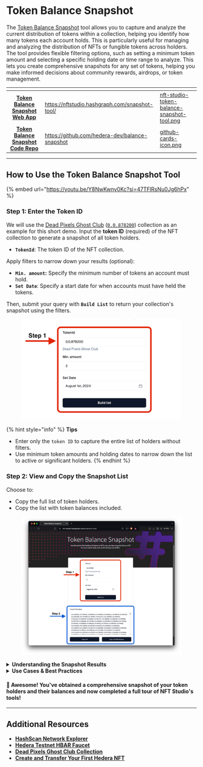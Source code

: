 # Token Balance Snapshot

The [Token Balance Snapshot](https://nftstudio.hashgraph.com/snapshot-tool/) tool allows you to capture and analyze the current distribution of tokens within a collection, helping you identify how many tokens each account holds. This is particularly useful for managing and analyzing the distribution of NFTs or fungible tokens across holders. The tool provides flexible filtering options, such as setting a minimum token amount and selecting a specific holding date or time range to analyze. This lets you create comprehensive snapshots for any set of tokens, helping you make informed decisions about community rewards, airdrops, or token management.

<table data-card-size="large" data-view="cards"><thead><tr><th align="center"></th><th data-hidden data-card-target data-type="content-ref"></th><th data-hidden data-card-cover data-type="files"></th></tr></thead><tbody><tr><td align="center"><a href="https://nftstudio.hashgraph.com/snapshot-tool/"><strong>Token Balance Snapshot Web App</strong> </a></td><td><a href="https://nftstudio.hashgraph.com/snapshot-tool/">https://nftstudio.hashgraph.com/snapshot-tool/</a></td><td><a href="../../.gitbook/assets/nft-studio-token-balance-snapshot-tool.png">nft-studio-token-balance-snapshot-tool.png</a></td></tr><tr><td align="center"><a href="https://github.com/hedera-dev/token-balance-snapshot"><strong>Token Balance Snapshot Code Repo</strong></a></td><td><a href="https://github.com/hedera-dev/balance-snapshot">https://github.com/hedera-dev/balance-snapshot</a></td><td><a href="../../.gitbook/assets/github-cards-icon.png">github-cards-icon.png</a></td></tr></tbody></table>

***

## How to Use the Token Balance Snapshot Tool

{% embed url="https://youtu.be/Y8NwKwny0Kc?si=47TFlRsNu0Jg6hPx" %}

### Step 1: Enter the Token ID&#x20;

We will use the [Dead Pixels Ghost Club](https://www.deadpixels.club/) ([`0.0.878200`](https://hashscan.io/mainnet/token/0.0.878200)) collection as an example for this short demo. Input the **token ID** (required) of the NFT collection to generate a snapshot of all token holders.

* **`TokenId`**: The token ID of the NFT collection.&#x20;

Apply filters to narrow down your results (optional):

* **`Min. amount`:** Specify the minimum number of tokens an account must hold.
* **`Set Date`**: Specify a start date for when accounts must have held the tokens.

Then, submit your query with **`Build List`** to return your collection's snapshot using the filters.&#x20;

<figure><img src="../../.gitbook/assets/nft-studio-token-balance-snapshot-step1.png" alt="" width="563"><figcaption></figcaption></figure>

{% hint style="info" %}
**Tips**

* Enter only the `token ID` to capture the entire list of holders without filters.
* Use minimum token amounts and holding dates to narrow down the list to active or significant holders.
{% endhint %}

### Step 2: View and Copy the Snapshot List

Choose to:

* Copy the full list of token holders.
* Copy the list with token balances included.

<figure><img src="../../.gitbook/assets/nft-studio-token-balance-snapshot.png" alt=""><figcaption></figcaption></figure>

<details>

<summary><strong>Understanding the Snapshot Results</strong></summary>

The results generated by the Token Balance Snapshot provide valuable insights into the token distribution for your specified criteria. Here's how to interpret and use them effectively:

**Account Balances & Token Holders**

* The snapshot will produce a list of Account IDs and their corresponding token balances. Each row of the list indicates an account holding tokens, along with the exact amount held.
* If you applied filters (e.g., minimum token amount, specific dates), the results will only include accounts meeting those criteria, giving you a refined view.

**Using Filters for Deeper Insights**

* By setting a higher threshold, you can focus on key stakeholders holding larger amounts of tokens.
* View how token distribution changes over time by filtering for specific dates, helping you analyze trends in holder activity and community growth.

**Export & Next Steps**

Once generated, you can export the snapshot as a CSV or other available formats. This export can then be used for:

* Import the list into an airdrop tool to distribute new tokens or NFTs to eligible holders.
* Use the data for deeper analytics on your token ecosystem to inform marketing strategies, governance decisions, or community rewards.

</details>

<details>

<summary><strong>Use Cases &#x26; Best Practices</strong> </summary>

#### **Use Cases**

* Get a detailed overview of how tokens are spread across holders and identify key accounts, such as whales, in your community.
* Use the snapshot to create a refined list of eligible accounts based on holdings, helping you distribute tokens to long-term or high-value holders.
* Identify and reward accounts that have held tokens for a specified period (e.g., 6 months), fostering community loyalty.

#### **Best Practices**

* Always verify that the correct Token ID is input to avoid errors in the snapshot.
* When filtering large collections, begin with fewer filters or smaller datasets to verify accuracy before scaling up.
* Monitor token ownership trends over time by scheduling snapshots regularly, which helps with distribution planning and community engagement tracking.
* Store exported results securely, as they contain crucial data for decision-making and token distribution.

</details>

#### 🎉 Awesome! You've obtained a comprehensive snapshot of your token holders and their balances and now completed a full tour of NFT Studio's tools!

***

## Additional Resources

* [**HashScan Network Explorer**](https://hashscan.io/)
* [**Hedera Testnet HBAR Faucet**](https://portal.hedera.com/)
* [**Dead Pixels Ghost Club Collection**](https://www.deadpixels.club/)
* [**Create and Transfer Your First Hedera NFT**](../../tutorials/token/create-and-transfer-your-first-nft.md)
